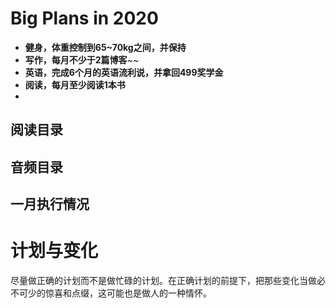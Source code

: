 # Big Plans in 2020
- **健身，体重控制到65~70kg之间，并保持**
- **写作，每月不少于2篇博客**~~
- **英语，完成6个月的英语流利说，并拿回499奖学金**
- **阅读，每月至少阅读1本书**
- 

## 阅读目录

## 音频目录



## 一月执行情况


# 计划与变化
尽量做正确的计划而不是做忙碌的计划。在正确计划的前提下，把那些变化当做必不可少的惊喜和点缀，这可能也是做人的一种情怀。
